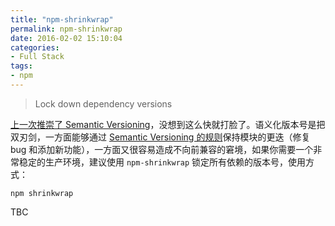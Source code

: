 ```yaml
---
title: "npm-shrinkwrap"
permalink: npm-shrinkwrap
date: 2016-02-02 15:10:04
categories:
- Full Stack
tags:
- npm
---
```


> Lock down dependency versions

[上一次推崇了 Semantic Versioning](http://blog.xcatliu.com/2015/04/14/semantic-versioning-and-npm)，没想到这么快就打脸了。语义化版本号是把双刃剑，一方面能够通过 [Semantic Versioning 的规则](http://semver.org/)保持模块的更迭（修复 bug 和添加新功能），一方面又很容易造成不向前兼容的窘境，如果你需要一个非常稳定的生产环境，建议使用 `npm-shrinkwrap` 锁定所有依赖的版本号，使用方式：

```shell
npm shrinkwrap
```

TBC
